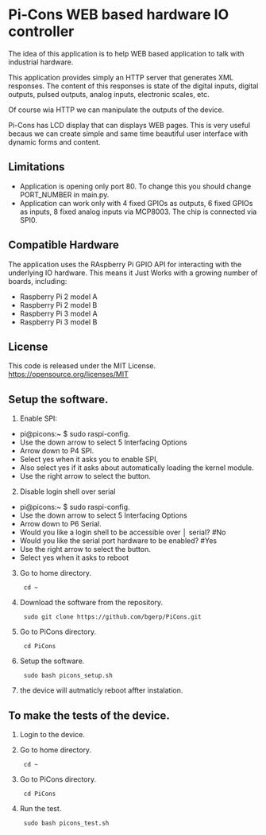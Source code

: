 # Pi-Cons WEB based hardware IO controller

The idea of this application is to help WEB based application to talk with industrial hardware.

This application provides simply an HTTP server that generates XML responses.
The content of this responses is state of the digital inputs, digital outputs,
pulsed outputs, analog inputs, electronic scales, etc.

Of course wia HTTP we can manipulate the outputs of the device.

Pi-Cons has LCD display that can displays WEB pages.
This is very useful becaus we can create simple and same time
beautiful user interface with dynamic forms and content.

## Limitations

 - Application is opening only port 80. To change this you should change PORT_NUMBER in main.py.
 - Application can work only with 4 fixed GPIOs as outputs, 6 fixed GPIOs as inputs,
 8 fixed analog inputs via MCP8003. The chip is connected via SPI0.

## Compatible Hardware

The application uses the RAspberry Pi GPIO API for interacting with the
underlying IO hardware. This means it Just Works with a growing number of
boards, including:

 - Raspberry Pi 2 model A
 - Raspberry Pi 2 model B
 - Raspberry Pi 3 model A
 - Raspberry Pi 3 model B

## License

This code is released under the MIT License.
https://opensource.org/licenses/MIT

## Setup the software.
1. Enable SPI:
 - pi@picons:~ $ sudo raspi-config.
 - Use the down arrow to select 5 Interfacing Options
 - Arrow down to P4 SPI.
 - Select yes when it asks you to enable SPI,
 - Also select yes if it asks about automatically loading the kernel module.
 - Use the right arrow to select the <Finish> button.
2. Disable login shell over serial
 - pi@picons:~ $ sudo raspi-config.
 - Use the down arrow to select 5 Interfacing Options
 - Arrow down to P6 Serial.
 - Would you like a login shell to be accessible over │ serial? #No
 - Would you like the serial port hardware to be enabled? #Yes
 - Use the right arrow to select the <Finish> button. 
 - Select yes when it asks to reboot  

3. Go to home directory.

        cd ~

4. Download the software from the repository.

        sudo git clone https://github.com/bgerp/PiCons.git

5. Go to PiCons directory.

        cd PiCons

6. Setup the software.

        sudo bash picons_setup.sh

7. the device will autmaticly reboot affter instalation.

## To make the tests of the device. 

1. Login to the device.

2. Go to home directory.

        cd ~

3. Go to PiCons directory.

        cd PiCons

4. Run the test.

        sudo bash picons_test.sh
